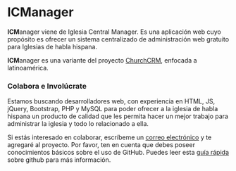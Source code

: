 <h1><b>ICM</b>anager</h1>
<p><b>ICM</b>anager viene de Iglesia Central Manager. Es una aplicación web cuyo propósito es ofrecer un sistema centralizado de administración web gratuito para Iglesias de habla hispana.</p>
<p><b>ICM</b>anager es una variante del proyecto <a href="https://github.com/ChurchCRM/CRM" target="_blank">ChurchCRM</a>, enfocada a latinoamérica.</p>
<h3>Colabora e Involúcrate</h3>
<p>Estamos buscando desarrolladores web, con experiencia en HTML, JS, jQuery, Bootstrap, PHP y MySQL para poder ofrecer a la iglesia de habla hispana un producto de calidad que les permita hacer un mejor trabajo para administrar la iglesia y todo lo relacionado a ella.</p>
<p>Si estás interesado en colaborar, escríbeme un <a href="mailto:matiasnavarro@laicm.cl" target="_blank">correo electrónico</a> y te agregaré al proyecto. Por favor, ten en cuenta que debes poseer conocimientos básicos sobre el uso de GitHub. Puedes leer esta <a href="http://rogerdudler.github.io/git-guide/index.es.html" target="_blank">guía rápida</a> sobre github para más información.</p>
